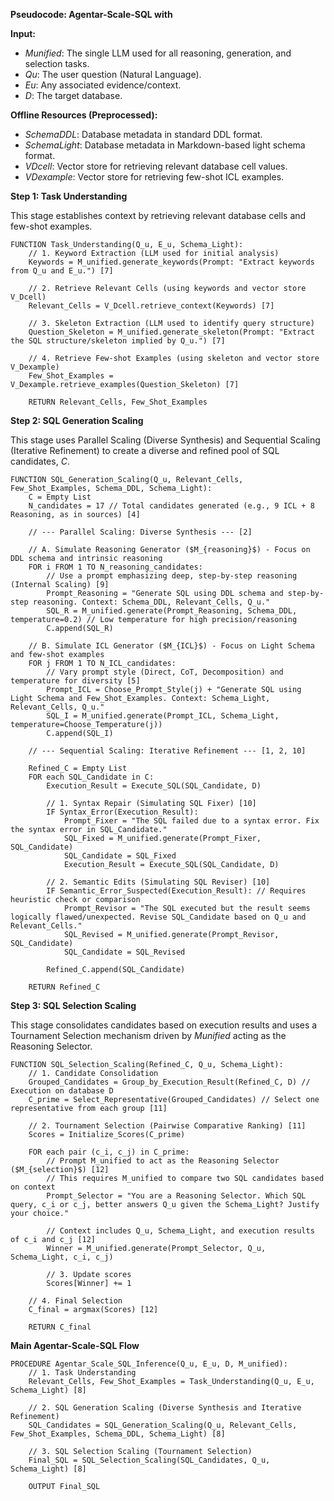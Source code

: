 **Pseudocode: Agentar-Scale-SQL with**

**Input:**

- *Munified*: The single LLM used for all reasoning, generation, and selection tasks.
- *Qu*: The user question (Natural Language).
- *Eu*: Any associated evidence/context.
- *D*: The target database.

**Offline Resources (Preprocessed):**

- *SchemaDDL*: Database metadata in standard DDL format.
- *SchemaLight*: Database metadata in Markdown-based light schema format.
- *VDcell*: Vector store for retrieving relevant database cell values.
- *VDexample*: Vector store for retrieving few-shot ICL examples.

**Step 1: Task Understanding**

This stage establishes context by retrieving relevant database cells and few-shot examples.

```
FUNCTION Task_Understanding(Q_u, E_u, Schema_Light):
    // 1. Keyword Extraction (LLM used for initial analysis)
    Keywords = M_unified.generate_keywords(Prompt: "Extract keywords from Q_u and E_u.") [7]

    // 2. Retrieve Relevant Cells (using keywords and vector store V_Dcell)
    Relevant_Cells = V_Dcell.retrieve_context(Keywords) [7]

    // 3. Skeleton Extraction (LLM used to identify query structure)
    Question_Skeleton = M_unified.generate_skeleton(Prompt: "Extract the SQL structure/skeleton implied by Q_u.") [7]

    // 4. Retrieve Few-shot Examples (using skeleton and vector store V_Dexample)
    Few_Shot_Examples = V_Dexample.retrieve_examples(Question_Skeleton) [7]

    RETURN Relevant_Cells, Few_Shot_Examples

```

**Step 2: SQL Generation Scaling**

This stage uses Parallel Scaling (Diverse Synthesis) and Sequential Scaling (Iterative Refinement) to create a diverse and refined pool of SQL candidates, *C*.

```
FUNCTION SQL_Generation_Scaling(Q_u, Relevant_Cells, Few_Shot_Examples, Schema_DDL, Schema_Light):
    C = Empty List
    N_candidates = 17 // Total candidates generated (e.g., 9 ICL + 8 Reasoning, as in sources) [4]

    // --- Parallel Scaling: Diverse Synthesis --- [2]

    // A. Simulate Reasoning Generator ($M_{reasoning}$) - Focus on DDL schema and intrinsic reasoning
    FOR i FROM 1 TO N_reasoning_candidates:
        // Use a prompt emphasizing deep, step-by-step reasoning (Internal Scaling) [9]
        Prompt_Reasoning = "Generate SQL using DDL schema and step-by-step reasoning. Context: Schema_DDL, Relevant_Cells, Q_u."
        SQL_R = M_unified.generate(Prompt_Reasoning, Schema_DDL, temperature=0.2) // Low temperature for high precision/reasoning
        C.append(SQL_R)

    // B. Simulate ICL Generator ($M_{ICL}$) - Focus on Light Schema and few-shot examples
    FOR j FROM 1 TO N_ICL_candidates:
        // Vary prompt style (Direct, CoT, Decomposition) and temperature for diversity [5]
        Prompt_ICL = Choose_Prompt_Style(j) + "Generate SQL using Light Schema and Few_Shot_Examples. Context: Schema_Light, Relevant_Cells, Q_u."
        SQL_I = M_unified.generate(Prompt_ICL, Schema_Light, temperature=Choose_Temperature(j))
        C.append(SQL_I)

    // --- Sequential Scaling: Iterative Refinement --- [1, 2, 10]

    Refined_C = Empty List
    FOR each SQL_Candidate in C:
        Execution_Result = Execute_SQL(SQL_Candidate, D)

        // 1. Syntax Repair (Simulating SQL Fixer) [10]
        IF Syntax_Error(Execution_Result):
            Prompt_Fixer = "The SQL failed due to a syntax error. Fix the syntax error in SQL_Candidate."
            SQL_Fixed = M_unified.generate(Prompt_Fixer, SQL_Candidate)
            SQL_Candidate = SQL_Fixed
            Execution_Result = Execute_SQL(SQL_Candidate, D)

        // 2. Semantic Edits (Simulating SQL Reviser) [10]
        IF Semantic_Error_Suspected(Execution_Result): // Requires heuristic check or comparison
            Prompt_Revisor = "The SQL executed but the result seems logically flawed/unexpected. Revise SQL_Candidate based on Q_u and Relevant_Cells."
            SQL_Revised = M_unified.generate(Prompt_Revisor, SQL_Candidate)
            SQL_Candidate = SQL_Revised

        Refined_C.append(SQL_Candidate)

    RETURN Refined_C

```

**Step 3: SQL Selection Scaling**

This stage consolidates candidates based on execution results and uses a Tournament Selection mechanism driven by *Munified* acting as the Reasoning Selector.

```
FUNCTION SQL_Selection_Scaling(Refined_C, Q_u, Schema_Light):
    // 1. Candidate Consolidation
    Grouped_Candidates = Group_by_Execution_Result(Refined_C, D) // Execution on database D
    C_prime = Select_Representative(Grouped_Candidates) // Select one representative from each group [11]

    // 2. Tournament Selection (Pairwise Comparative Ranking) [11]
    Scores = Initialize_Scores(C_prime)

    FOR each pair (c_i, c_j) in C_prime:
        // Prompt M_unified to act as the Reasoning Selector ($M_{selection}$) [12]
        // This requires M_unified to compare two SQL candidates based on context
        Prompt_Selector = "You are a Reasoning Selector. Which SQL query, c_i or c_j, better answers Q_u given the Schema_Light? Justify your choice."

        // Context includes Q_u, Schema_Light, and execution results of c_i and c_j [12]
        Winner = M_unified.generate(Prompt_Selector, Q_u, Schema_Light, c_i, c_j)

        // 3. Update scores
        Scores[Winner] += 1

    // 4. Final Selection
    C_final = argmax(Scores) [12]

    RETURN C_final

```

**Main Agentar-Scale-SQL Flow**

```
PROCEDURE Agentar_Scale_SQL_Inference(Q_u, E_u, D, M_unified):
    // 1. Task Understanding
    Relevant_Cells, Few_Shot_Examples = Task_Understanding(Q_u, E_u, Schema_Light) [8]

    // 2. SQL Generation Scaling (Diverse Synthesis and Iterative Refinement)
    SQL_Candidates = SQL_Generation_Scaling(Q_u, Relevant_Cells, Few_Shot_Examples, Schema_DDL, Schema_Light) [8]

    // 3. SQL Selection Scaling (Tournament Selection)
    Final_SQL = SQL_Selection_Scaling(SQL_Candidates, Q_u, Schema_Light) [8]

    OUTPUT Final_SQL
```
